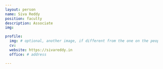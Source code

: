 ```yaml
---
layout: person
name: Siva Reddy
position: faculty
description: Associate
img:

profile:
  img: # optional, another image, if different from the one on the people page
  cv:
  website: https://sivareddy.in
  office: # address

---
```

